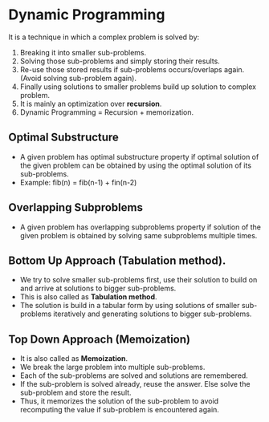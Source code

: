 # Dynamic Programming

It is a technique in which a complex problem is solved by:
	

 1. Breaking it into smaller sub-problems.
 2. Solving those sub-problems and simply storing  their results.
 3. Re-use those stored results if sub-problems occurs/overlaps again. (Avoid solving sub-problem again).
 4. Finally using solutions to smaller problems build up solution to complex problem.
 5. It is mainly an optimization over **recursion**.
 6. Dynamic Programming = Recursion + memorization.

## Optimal Substructure

 - A given problem has optimal substructure property if optimal solution of the given problem can be obtained by using the optimal solution of its sub-problems.
 - Example: fib(n) = fib(n-1) + fin(n-2)

## Overlapping Subproblems

 - A given problem has overlapping subproblems property if solution of the given problem is obtained by solving same subproblems multiple times.

## Bottom Up Approach (Tabulation method).

 - We try to solve smaller sub-problems first, use their solution to build on and arrive at solutions to bigger sub-problems.
 - This is also called as **Tabulation method**.
 - The solution is build in a tabular form by using solutions of smaller sub-problems iteratively and generating solutions to bigger sub-problems.

## Top Down Approach (Memoization)

 - It is also called as **Memoization**.
 - We break the large problem into multiple sub-problems.
 - Each of the sub-problems are solved and solutions are remembered.
 - If the sub-problem is solved already, reuse the answer. Else solve the sub-problem and store the result.
 - Thus, it memorizes the solution of the sub-problem to avoid recomputing the value if sub-problem is encountered again.

